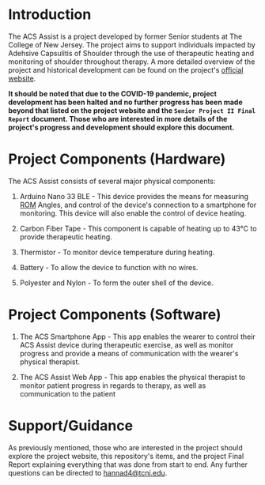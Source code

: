 # Introduction
The ACS Assist is a project developed by former Senior students at The College of New Jersey. The project aims to support individuals impacted by Adehsive Capsulitis of Shoulder through the use of therapeutic heating and monitoring of shoulder throughout therapy. A more detailed overview of the project and historical development can be found on the project's [official website](https://engprojects.tcnj.edu/acs-assist-20/). 

**It should be noted that due to the COVID-19 pandemic, project development has been halted and no further progress has been made beyond that listed on the project website and the `Senior Project II Final Report` document. Those who are interested in more details of the project's progress and development should explore this document.**


# Project Components (Hardware)
The ACS Assist consists of several major physical components:
1.  Arduino Nano 33 BLE - This device provides the means for measuring [ROM](https://en.wikipedia.org/wiki/Range_of_motion) Angles, and control of the device's connection to a smartphone for monitoring. This device will also enable the control of device heating. 
   
2.  Carbon Fiber Tape - This component is capable of heating up to 43°C to provide therapeutic heating. 
   
3.  Thermistor - To monitor device temperature during heating.   

4. Battery - To allow the device to function with no wires. 

5. Polyester and Nylon - To form the outer shell of the device. 

# Project Components (Software)
1. The ACS Smartphone App - This app enables the wearer to control their ACS Assist device during therapeutic exercise, as well as monitor progress and provide a means of communication with the wearer's physical therapist. 
   
2. The ACS Assist Web App - This app enables the physical therapist to monitor patient progress in regards to therapy, as well as communication to the patient 

# Support/Guidance
As previously mentioned, those who are interested in the project should explore the project website, this repository's items, and the project Final Report explaining everything that was done from start to end. Any further questions can be directed to hannad4@tcnj.edu. 